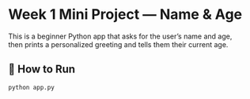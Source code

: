 # Week 1 Mini Project — Name & Age 

This is a beginner Python app that asks for the user’s name and age,  
then prints a personalized greeting and tells them their current age.  

## 🚀 How to Run
```bash
python app.py
